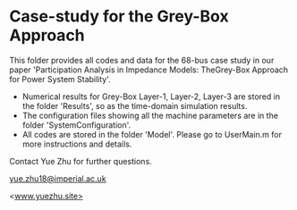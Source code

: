 # Case-study for the Grey-Box Approach 

This folder provides all codes and data for the 68-bus case study in our paper 'Participation Analysis in Impedance Models: TheGrey-Box Approach for Power System Stability'.

* Numerical results for Grey-Box Layer-1, Layer-2, Layer-3 are stored in the folder 'Results', so as the time-domain simulation results.
* The configuration files showing all the machine parameters are in the folder 'SystemConfiguration'.
* All codes are stored in the folder 'Model'. Please go to UserMain.m for more instructions and details.

Contact Yue Zhu for further questions.

yue.zhu18@imperial.ac.uk

<www.yuezhu.site>


